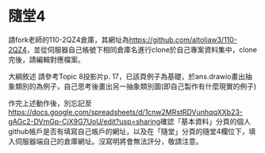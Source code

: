 # 隨堂4
請fork老師的110-2QZ4倉庫，其網址為<https://github.com/altoliaw3/110-2QZ4>，並從伺服器自己帳號下相同倉庫名進行clone於自己專案資料集中，clone完後，請編輯對應檔案。

大綱敘述
請參考Topic 8投影片p. 17，已該頁例子為基礎，於ans.drawio畫出抽象類別的為例子，自己思考後畫出另一抽象類別圖(即自己製作有什麼現實的例子)

作完上述動作後，別忘記至<https://docs.google.com/spreadsheets/d/1cnw2MRstRDVunhqqXXb23-gAGc2-DVmGp-CjX9G7UoU/edit?usp=sharing>確認「基本資料」分頁的個人github帳戶是否有填寫自己帳戶的網址，以及在「隨堂」分頁的隨堂4欄位下，填入伺服器端自己的倉庫網址。沒寫明將會無法評分，敬請注意。

